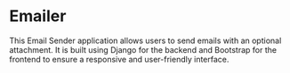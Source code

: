 # Emailer
This Email Sender application allows users to send emails with an optional attachment. It is built using Django for the backend and Bootstrap for the frontend to ensure a responsive and user-friendly interface.
